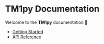# TM1py Documentation

Welcome to the **TM1py** documentation 🚀

- [Getting Started](getting-started.md)
- [API Reference](reference/index.md)
